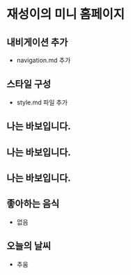 # 재성이의 미니 홈페이지

## 내비게이션 추가

- navigation.md 추가

## 스타일 구성

- style.md 파일 추가

## 나는 바보입니다.

## 나는 바보입니다.

## 나는 바보입니다.

## 좋아하는 음식

- 없음

## 오늘의 날씨

- 추움
